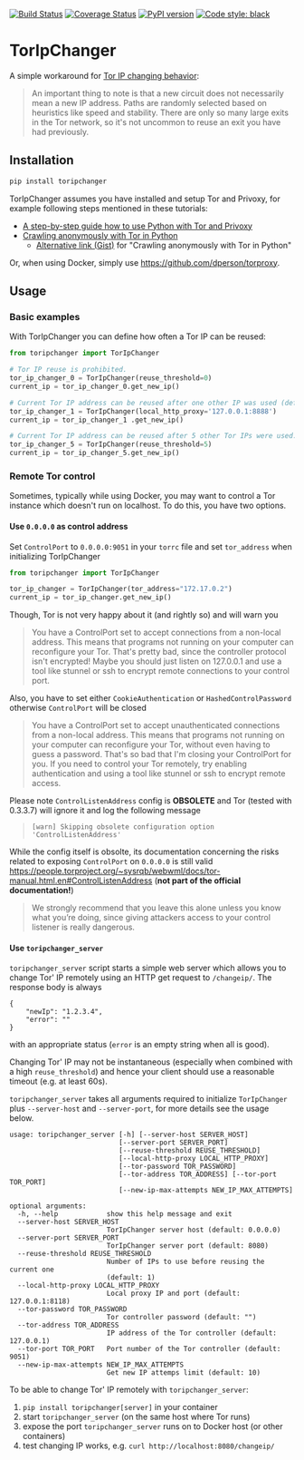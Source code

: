 [![Build Status](https://travis-ci.org/DusanMadar/TorIpChanger.svg?branch=master)](https://travis-ci.org/DusanMadar/TorIpChanger)
[![Coverage Status](https://coveralls.io/repos/github/DusanMadar/TorIpChanger/badge.svg?branch=master)](https://coveralls.io/github/DusanMadar/TorIpChanger?branch=master)
[![PyPI version](https://badge.fury.io/py/toripchanger.svg)](https://badge.fury.io/py/toripchanger)
[![Code style: black](https://img.shields.io/badge/code%20style-black-000000.svg)](https://github.com/ambv/black)


# TorIpChanger
A simple workaround for [Tor IP changing behavior](https://stem.torproject.org/faq.html#how-do-i-request-a-new-identity-from-tor):

> An important thing to note is that a new circuit does not necessarily mean a new IP address. Paths are randomly selected based on heuristics like speed and stability. There are only so many large exits in the Tor network, so it's not uncommon to reuse an exit you have had previously.

## Installation
```bash
pip install toripchanger
```

TorIpChanger assumes you have installed and setup Tor and Privoxy, for example following steps mentioned in these tutorials:

* [A step-by-step guide how to use Python with Tor and Privoxy](https://gist.github.com/DusanMadar/8d11026b7ce0bce6a67f7dd87b999f6b)
* [Crawling anonymously with Tor in Python](http://sacharya.com/crawling-anonymously-with-tor-in-python/)
  * [Alternative link (Gist)](https://gist.github.com/KhepryQuixote/46cf4f3b999d7f658853) for "Crawling anonymously with Tor in Python"

Or, when using Docker, simply use https://github.com/dperson/torproxy.


## Usage
### Basic examples
With TorIpChanger you can define how often a Tor IP can be reused:
```python
from toripchanger import TorIpChanger

# Tor IP reuse is prohibited.
tor_ip_changer_0 = TorIpChanger(reuse_threshold=0)
current_ip = tor_ip_changer_0.get_new_ip()

# Current Tor IP address can be reused after one other IP was used (default setting).
tor_ip_changer_1 = TorIpChanger(local_http_proxy='127.0.0.1:8888')
current_ip = tor_ip_changer_1 .get_new_ip()

# Current Tor IP address can be reused after 5 other Tor IPs were used.
tor_ip_changer_5 = TorIpChanger(reuse_threshold=5)
current_ip = tor_ip_changer_5.get_new_ip()
```

### Remote Tor control
Sometimes, typically while using Docker, you may want to control a Tor instance
which doesn't run on localhost. To do this, you have two options.

#### Use `0.0.0.0` as control address
Set `ControlPort` to `0.0.0.0:9051` in your `torrc` file  and set `tor_address` when initializing TorIpChanger
```python
from toripchanger import TorIpChanger

tor_ip_changer = TorIpChanger(tor_address="172.17.0.2")
current_ip = tor_ip_changer.get_new_ip()
```

Though, Tor is not very happy about it (and rightly so) and will warn you
>You have a ControlPort set to accept connections from a non-local address. This means that programs not running on your computer can reconfigure your Tor. That's pretty bad, since the controller protocol isn't encrypted! Maybe you should just listen on 127.0.0.1 and use a tool like stunnel or ssh to encrypt remote connections to your control port.

Also, you have to set either `CookieAuthentication` or `HashedControlPassword` otherwise `ControlPort` will be closed
>You have a ControlPort set to accept unauthenticated connections from a non-local address. This means that programs not running on your computer can reconfigure your Tor, without even having to guess a password. That's so bad that I'm closing your ControlPort for you. If you need to control your Tor remotely, try enabling authentication and using a tool like stunnel or ssh to encrypt remote access.

Please note `ControlListenAddress` config is **OBSOLETE** and Tor (tested with 0.3.3.7) will ignore it and log the following message
> ```
> [warn] Skipping obsolete configuration option 'ControlListenAddress'
> ```

While the config itself is obsolte, its documentation concerning the risks related to exposing `ControlPort` on `0.0.0.0` is still valid  https://people.torproject.org/~sysrqb/webwml/docs/tor-manual.html.en#ControlListenAddress (**not part of the official documentation!**)
> We strongly recommend that you leave this alone unless you know what you’re doing, since giving attackers access to your control listener is really dangerous.

#### Use `toripchanger_server`
`toripchanger_server` script starts a simple web server which allows you to change Tor' IP remotely using an HTTP get request to `/changeip/`. The response body is always

```
{
    "newIp": "1.2.3.4",
    "error": ""
}
```
with an appropriate status (`error` is an empty string when all is good).

Changing Tor' IP may not be instantaneous (especially when combined with a high `reuse_threshold`) and hence your client should use a reasonable timeout (e.g. at least 60s).

`toripchanger_server` takes all arguments required to initialize `TorIpChanger` plus `--server-host` and `--server-port`, for more details see the usage below.

```
usage: toripchanger_server [-h] [--server-host SERVER_HOST]
                           [--server-port SERVER_PORT]
                           [--reuse-threshold REUSE_THRESHOLD]
                           [--local-http-proxy LOCAL_HTTP_PROXY]
                           [--tor-password TOR_PASSWORD]
                           [--tor-address TOR_ADDRESS] [--tor-port TOR_PORT]
                           [--new-ip-max-attempts NEW_IP_MAX_ATTEMPTS]

optional arguments:
  -h, --help            show this help message and exit
  --server-host SERVER_HOST
                        TorIpChanger server host (default: 0.0.0.0)
  --server-port SERVER_PORT
                        TorIpChanger server port (default: 8080)
  --reuse-threshold REUSE_THRESHOLD
                        Number of IPs to use before reusing the current one
                        (default: 1)
  --local-http-proxy LOCAL_HTTP_PROXY
                        Local proxy IP and port (default: 127.0.0.1:8118)
  --tor-password TOR_PASSWORD
                        Tor controller password (default: "")
  --tor-address TOR_ADDRESS
                        IP address of the Tor controller (default: 127.0.0.1)
  --tor-port TOR_PORT   Port number of the Tor controller (default: 9051)
  --new-ip-max-attempts NEW_IP_MAX_ATTEMPTS
                        Get new IP attemps limit (default: 10)
```

To be able to change Tor' IP remotely with `toripchanger_server`:

  1. `pip install toripchanger[server]` in your container
  2. start `toripchanger_server` (on the same host where Tor runs)
  3. expose the port `toripchanger_server` runs on to Docker host (or other containers)
  4. test changing IP works, e.g. `curl http://localhost:8080/changeip/`
